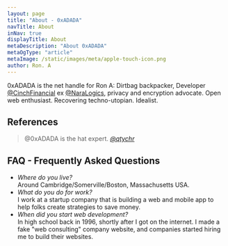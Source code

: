 ```yaml
---
layout: page
title: "About - 0xADADA"
navTitle: About
inNav: true
displayTitle: About
metaDescription: "About 0xADADA"
metaOgType: "article"
metaImage: /static/images/meta/apple-touch-icon.png
author: Ron. A
---
```


0xADADA is the net handle for Ron A: Dirtbag backpacker, Developer 
[@CinchFinancial](https://twitter.com/cinchfinancial)
ex [@NaraLogics](https://twitter.com/naralogics), privacy and encryption advocate. Open web enthusiast.
Recovering techno-utopian. Idealist.


## References

> @0xADADA is the hat expert. 
> <cite>[@qtychr](https://twitter.com/qtychr/status/756121223302635520)</cite>


## FAQ - Frequently Asked Questions

* *Where do you live?*<br>
Around Cambridge/Somerville/Boston, Massachusetts USA.
* *What do you do for work?*<br>
I work at a startup company that is building a web and mobile app to help
folks create strategies to save money.
* *When did you start web development?*<br>
In high school back in 1996, shortly after I got on the internet. I made a fake
"web consulting" company website, and companies started hiring me to build
their websites.

